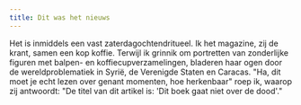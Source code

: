 ```yaml
---
title: Dit was het nieuws
---
```

Het is inmiddels een vast zaterdagochtendritueel. Ik het magazine, zij de krant, samen een kop koffie. Terwijl ik grinnik om portretten van zonderlijke figuren met balpen- en koffiecupverzamelingen, bladeren haar ogen door de wereldproblematiek in Syrië, de Verenigde Staten en Caracas. "Ha, dit moet je echt lezen over genant momenten, hoe herkenbaar" roep ik, waarop zij antwoordt: "De titel van dit artikel is: 'Dit boek gaat niet over de dood'."
